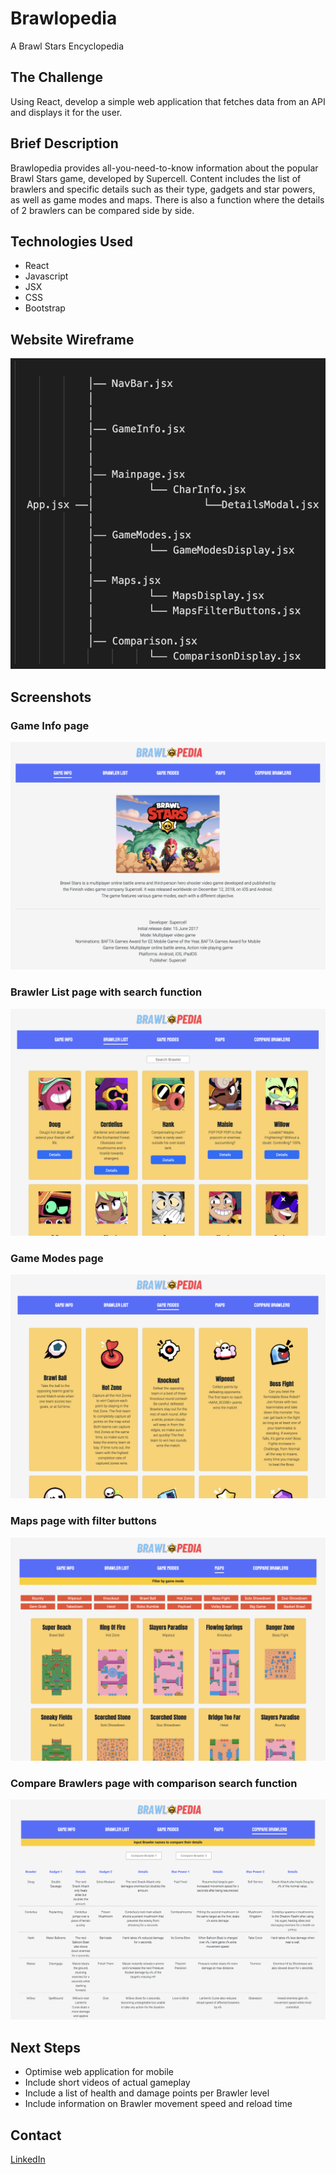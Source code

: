 # Brawlopedia

A Brawl Stars Encyclopedia

## The Challenge

Using React, develop a simple web application that fetches data from an API and displays it for the user.

## Brief Description

Brawlopedia provides all-you-need-to-know information about the popular Brawl Stars game, developed by Supercell. Content includes the list of brawlers and specific details such as their type, gadgets and star powers, as well as game modes and maps. There is also a function where the details of 2 brawlers can be compared side by side.

## Technologies Used

- React
- Javascript
- JSX
- CSS
- Bootstrap

## Website Wireframe

![Brawlopedia Wireframe](BrawlopediaWireframe.png)

## Screenshots

### Game Info page

![Game Info page](GameInfo.png)

### Brawler List page with search function

![Brawler List page with search function](BrawlerList.png)

### Game Modes page

![Game Modes page](GameModes.png)

### Maps page with filter buttons

![Maps page with filter buttons](Maps.png)

### Compare Brawlers page with comparison search function

![Compare Brawlers page with comparison search function](CompareBrawlers.png)

## Next Steps

- Optimise web application for mobile
- Include short videos of actual gameplay
- Include a list of health and damage points per Brawler level
- Include information on Brawler movement speed and reload time

## Contact

[LinkedIn](https://www.linkedin.com/in/jolynn-khoo/)
